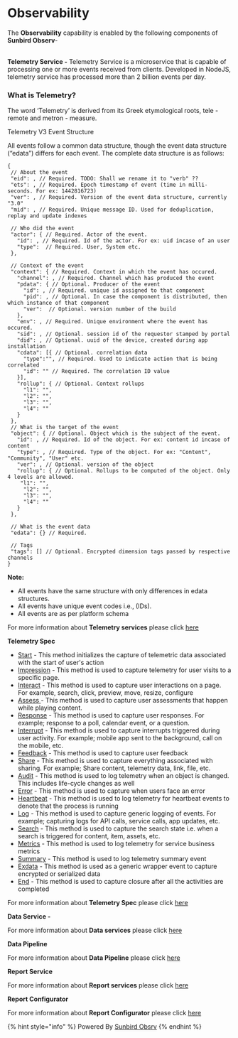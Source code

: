 # Observability

The **Observability** capability is enabled by the following components of **Sunbird Observ**-

\
**Telemetry Service -** Telemetry Service is a microservice that is capable of processing one or more events received from clients. Developed in NodeJS, telemetry service has processed more than 2 billion events per day.

### What is Telemetry? <a href="#what-is-telemetry" id="what-is-telemetry"></a>

The word ‘Telemetry’ is derived from its Greek etymological roots, tele - remote and metron - measure.

Telemetry V3 Event Structure

All events follow a common data structure, though the event data structure (“edata”) differs for each event. The complete data structure is as follows:

```
{
 // About the event
 "eid": , // Required. TODO: Shall we rename it to "verb" ?? 
 "ets": , // Required. Epoch timestamp of event (time in milli-seconds. For ex: 1442816723)
 "ver": , // Required. Version of the event data structure, currently "3.0"
 "mid": , // Required. Unique message ID. Used for deduplication, replay and update indexes
 
 // Who did the event
 "actor": { // Required. Actor of the event.
   "id": , // Required. Id of the actor. For ex: uid incase of an user
   "type":  // Required. User, System etc.
 },
 
 // Context of the event
 "context": { // Required. Context in which the event has occured.
   "channel": , // Required. Channel which has produced the event
   "pdata": { // Optional. Producer of the event
     "id": , // Required. unique id assigned to that component
     "pid": , // Optional. In case the component is distributed, then which instance of that component
     "ver":  // Optional. version number of the build
   },
   "env": , // Required. Unique environment where the event has occured.
   "sid": , // Optional. session id of the requestor stamped by portal
   "did": , // Optional. uuid of the device, created during app installation
   "cdata": [{ // Optional. correlation data
     "type":"", // Required. Used to indicate action that is being correlated
     "id": "" // Required. The correlation ID value
   }],
   "rollup": { // Optional. Context rollups
     "l1": "",
     "l2": "",
     "l3": "",
     "l4": ""
   }
 },
 // What is the target of the event
 "object": { // Optional. Object which is the subject of the event.
   "id": , // Required. Id of the object. For ex: content id incase of content
   "type": , // Required. Type of the object. For ex: "Content", "Community", "User" etc.
   "ver": , // Optional. version of the object
   "rollup": { // Optional. Rollups to be computed of the object. Only 4 levels are allowed.
   	"l1": "",
     "l2": "",
     "l3": "",
     "l4": ""
   }
 },
 
 // What is the event data
 "edata": {} // Required.
 
 // Tags
 "tags": [] // Optional. Encrypted dimension tags passed by respective channels
}
```

**Note:**

* All events have the same structure with only differences in edata structures.
* All events have unique event codes i.e., (IDs).
* All events are as per platform schema

For more information about **Telemetry services** please click [here](http://127.0.0.1:5000/s/ttPCtrHlLrl4MRuGlakt/learn/product-and-developer-guide/telemetry-service)

**Telemetry Spec**

* [Start](http://docs.sunbird.org/latest/developer-docs/telemetry/eventdetails/#start) - This method initializes the capture of telemetric data associated with the start of user's action
* [Impression](http://docs.sunbird.org/latest/developer-docs/telemetry/eventdetails/#impression) - This method is used to capture telemetry for user visits to a specific page.
* [Interact](http://docs.sunbird.org/latest/developer-docs/telemetry/eventdetails/#interact) - This method is used to capture user interactions on a page. For example, search, click, preview, move, resize, configure
* [Assess ](http://docs.sunbird.org/latest/developer-docs/telemetry/eventdetails/#access)- This method is used to capture user assessments that happen while playing content.
* [Response](http://docs.sunbird.org/latest/developer-docs/telemetry/eventdetails/#response) - This method is used to capture user responses. For example; response to a poll, calendar event, or a question.
* [Interrupt](http://docs.sunbird.org/latest/developer-docs/telemetry/eventdetails/#interrupt) - This method is used to capture interrupts triggered during user activity. For example;  mobile app sent to the background, call on the mobile, etc.
* [Feedback](http://docs.sunbird.org/latest/developer-docs/telemetry/eventdetails/#feedback) - This method is used to capture user feedback
* [Share](http://docs.sunbird.org/latest/developer-docs/telemetry/eventdetails/#share) - This method is used to capture everything associated with sharing. For example; Share content, telemetry data, link, file, etc.
* [Audit](http://docs.sunbird.org/latest/developer-docs/telemetry/eventdetails/#audit) - This method is used to log telemetry when an object is changed. This includes life-cycle changes as well
* [Error](http://docs.sunbird.org/latest/developer-docs/telemetry/eventdetails/#error) - This method is used to capture when users face an error
* [Heartbeat](http://docs.sunbird.org/latest/developer-docs/telemetry/eventdetails/#heartbeat) - This method is used to log telemetry for heartbeat events to denote that the process is running
* [Log](http://docs.sunbird.org/latest/developer-docs/telemetry/eventdetails/#log) - This method is used to capture generic logging of events. For example; capturing logs for API calls, service calls, app updates, etc.
* [Search](http://docs.sunbird.org/latest/developer-docs/telemetry/eventdetails/#search) - This method is used to capture the search state i.e. when a search is triggered for content, item, assets, etc.
* [Metrics](http://docs.sunbird.org/latest/developer-docs/telemetry/eventdetails/#metrics) - This method is used to log telemetry for service business metrics
* [Summary](http://docs.sunbird.org/latest/developer-docs/telemetry/eventdetails/#summary) - This method is used to log telemetry summary event
* [Exdata](http://docs.sunbird.org/latest/developer-docs/telemetry/eventdetails/#exdata) - This method is used as a generic wrapper event to capture encrypted or serialized data
* [End](http://docs.sunbird.org/latest/developer-docs/telemetry/eventdetails/#end) - This method is used to capture closure after all the activities are completed

For more information about **Telemetry Spec** please click [here](http://127.0.0.1:5000/s/-MkM7F4oILSpCJPO0YUu/learn/understand)

**Data Service -**&#x20;

For more information about **Data services** please click [here](http://127.0.0.1:5000/s/ttPCtrHlLrl4MRuGlakt/learn/product-and-developer-guide/data-service)

**Data Pipeline**

For more information about **Data Pipeline** please click [here](http://127.0.0.1:5000/s/ttPCtrHlLrl4MRuGlakt/learn/product-and-developer-guide/data-pipeline)

**Report Service**

For more information about **Report services** please click [here](http://127.0.0.1:5000/s/ttPCtrHlLrl4MRuGlakt/learn/product-and-developer-guide/report-service)

**Report Configurator**

For more information about **Report Configurator** please click [here](http://127.0.0.1:5000/s/ttPCtrHlLrl4MRuGlakt/learn/product-and-developer-guide/report-configurator)

{% hint style="info" %}
Powered By [Sunbird Obsrv](http://127.0.0.1:5000/o/-Mi9QwJlsfb7xuxTBc0J/s/ttPCtrHlLrl4MRuGlakt/ "mention")
{% endhint %}
